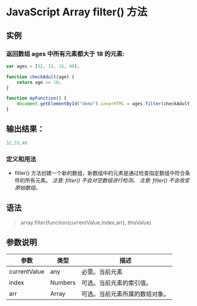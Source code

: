 <!--
 * @Autor: za-wangxuezhong
 * @Date: 2020-10-08 17:07:55
 * @LastEditors: za-wangxuezhong
 * @LastEditTime: 2020-11-22 23:24:49
 * @Description:
 * @ToDo:
 * @JiraID: SOMPO-
-->
<!-- es6 -->
<!-- Arr -->
# JavaScript Array filter() 方法
## 实例
### 返回数组 ages 中所有元素都大于 18 的元素:
```JavaScript
var ages = [32, 33, 16, 40];

function checkAdult(age) {
    return age >= 18;
}

function myFunction() {
    document.getElementById("demo").innerHTML = ages.filter(checkAdult);
}

```
## 输出结果：
```JavaScript
32,33,40
```

### 定义和用法
- filter() 方法创建一个新的数组，新数组中的元素是通过检查指定数组中符合条件的所有元素。
*注意:  filter() 不会对空数组进行检测。*
*注意:  filter() 不会改变原始数组。*

## 语法

> array.filter(function(currentValue,index,arr), thisValue)


## 参数说明
|参数|类型|描述|
|-|-|-|
|currentValue|any|必需。当前元素|
|index|Numbers|可选。当前元素的索引值。|
|arr|Array|可选。当前元素所属的数组对象。|
<br/>

<div style="display:none">
filter((item, index, arr) => {
    console.log(item);
});
</div>



